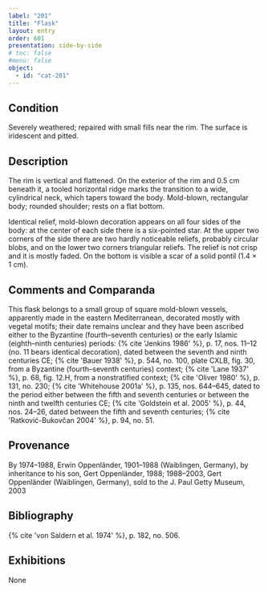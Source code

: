 ```yaml
---
label: "201"
title: "Flask"
layout: entry
order: 601
presentation: side-by-side
# toc: false
#menu: false 
object:
  - id: "cat-201"
---
```


## Condition

Severely weathered; repaired with small fills near the rim. The surface is iridescent and pitted.

## Description

The rim is vertical and flattened. On the exterior of the rim and 0.5 cm beneath it, a tooled horizontal ridge marks the transition to a wide, cylindrical neck, which tapers toward the body. Mold-blown, rectangular body; rounded shoulder; rests on a flat bottom.

Identical relief, mold-blown decoration appears on all four sides of the body: at the center of each side there is a six-pointed star. At the upper two corners of the side there are two hardly noticeable reliefs, probably circular blobs, and on the lower two corners triangular reliefs. The relief is not crisp and it is mostly faded. On the bottom is visible a scar of a solid pontil (1.4 × 1 cm).

## Comments and Comparanda

This flask belongs to a small group of square mold-blown vessels, apparently made in the eastern Mediterranean, decorated mostly with vegetal motifs; their date remains unclear and they have been ascribed either to the Byzantine (fourth–seventh centuries) or the early Islamic (eighth–ninth centuries) periods: {% cite 'Jenkins 1986' %}, p. 17, nos. 11–12 (no. 11 bears identical decoration), dated between the seventh and ninth centuries CE; {% cite 'Bauer 1938' %}, p. 544, no. 100, plate CXLB, fig. 30, from a Byzantine (fourth–seventh centuries) context; {% cite 'Lane 1937' %}, p. 68, fig. 12.H, from a nonstratified context; {% cite 'Oliver 1980' %}, p. 131, no. 230; {% cite 'Whitehouse 2001a' %}, p. 135, nos. 644–645, dated to the period either between the fifth and seventh centuries or between the ninth and twelfth centuries CE; {% cite 'Goldstein et al. 2005' %}, p. 44, nos. 24–26, dated between the fifth and seventh centuries; {% cite 'Ratković-Bukovčan 2004' %}, p. 94, no. 51.

## Provenance

By 1974–1988, Erwin Oppenländer, 1901–1988 (Waiblingen, Germany), by inheritance to his son, Gert Oppenländer, 1988; 1988–2003, Gert Oppenländer (Waiblingen, Germany), sold to the J. Paul Getty Museum, 2003

## Bibliography

{% cite 'von Saldern et al. 1974' %}, p. 182, no. 506.

## Exhibitions

None
